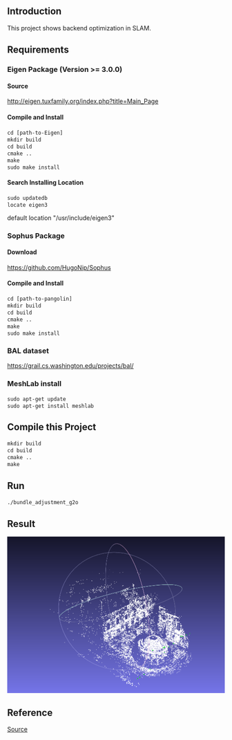 ## Introduction
This project shows backend optimization in SLAM.
## Requirements

### Eigen Package (Version >= 3.0.0)
#### Source
http://eigen.tuxfamily.org/index.php?title=Main_Page

#### Compile and Install
```
cd [path-to-Eigen]
mkdir build
cd build
cmake ..
make 
sudo make install 
```

#### Search Installing Location
```
sudo updatedb
locate eigen3
```

default location "/usr/include/eigen3"

### Sophus Package
#### Download
https://github.com/HugoNip/Sophus

#### Compile and Install
```
cd [path-to-pangolin]
mkdir build
cd build
cmake ..
make 
sudo make install 
```

### BAL dataset
https://grail.cs.washington.edu/projects/bal/


### MeshLab install
```
sudo apt-get update
sudo apt-get install meshlab
```


## Compile this Project
```
mkdir build
cd build
cmake ..
make 
```

## Run
```
./bundle_adjustment_g2o
```

## Result
![Screenshot%20from%202020-06-03%2010-06-00.png](https://github.com/HugoNip/SLAMBackEndOptimization/blob/master/results/Screenshot%20from%202020-06-03%2010-06-00.png)



## Reference
[Source](https://github.com/HugoNip/slambook2/tree/master/ch9)
